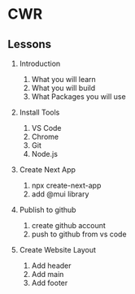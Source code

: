 # CWR

## Lessons

1. Introduction
   1. What you will learn
   2. What you will build
   3. What Packages you will use
2. Install Tools
   1. VS Code
   2. Chrome
   3. Git
   4. Node.js
3. Create Next App

   1. npx create-next-app
   2. add @mui library

4. Publish to github
   1. create github account
   2. push to github from vs code
5. Create Website Layout
   1. Add header
   2. Add main
   3. Add footer
